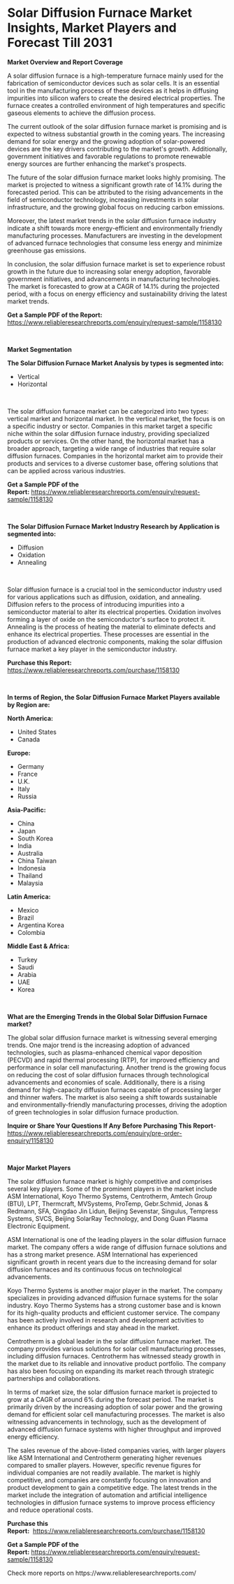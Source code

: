 <p><h1>Solar Diffusion Furnace Market Insights, Market Players and Forecast Till 2031</h1></p><p><strong>Market Overview and Report Coverage</strong></p>
<p><p>A solar diffusion furnace is a high-temperature furnace mainly used for the fabrication of semiconductor devices such as solar cells. It is an essential tool in the manufacturing process of these devices as it helps in diffusing impurities into silicon wafers to create the desired electrical properties. The furnace creates a controlled environment of high temperatures and specific gaseous elements to achieve the diffusion process.</p><p>The current outlook of the solar diffusion furnace market is promising and is expected to witness substantial growth in the coming years. The increasing demand for solar energy and the growing adoption of solar-powered devices are the key drivers contributing to the market's growth. Additionally, government initiatives and favorable regulations to promote renewable energy sources are further enhancing the market's prospects.</p><p>The future of the solar diffusion furnace market looks highly promising. The market is projected to witness a significant growth rate of 14.1% during the forecasted period. This can be attributed to the rising advancements in the field of semiconductor technology, increasing investments in solar infrastructure, and the growing global focus on reducing carbon emissions.</p><p>Moreover, the latest market trends in the solar diffusion furnace industry indicate a shift towards more energy-efficient and environmentally friendly manufacturing processes. Manufacturers are investing in the development of advanced furnace technologies that consume less energy and minimize greenhouse gas emissions.</p><p>In conclusion, the solar diffusion furnace market is set to experience robust growth in the future due to increasing solar energy adoption, favorable government initiatives, and advancements in manufacturing technologies. The market is forecasted to grow at a CAGR of 14.1% during the projected period, with a focus on energy efficiency and sustainability driving the latest market trends.</p></p>
<p><strong>Get a Sample PDF of the Report:</strong> <a href="https://www.reliableresearchreports.com/enquiry/request-sample/1158130">https://www.reliableresearchreports.com/enquiry/request-sample/1158130</a></p>
<p>&nbsp;</p>
<p><strong>Market Segmentation</strong></p>
<p><strong>The Solar Diffusion Furnace Market Analysis by types is segmented into:</strong></p>
<p><ul><li>Vertical</li><li>Horizontal</li></ul></p>
<p>&nbsp;</p>
<p><p>The solar diffusion furnace market can be categorized into two types: vertical market and horizontal market. In the vertical market, the focus is on a specific industry or sector. Companies in this market target a specific niche within the solar diffusion furnace industry, providing specialized products or services. On the other hand, the horizontal market has a broader approach, targeting a wide range of industries that require solar diffusion furnaces. Companies in the horizontal market aim to provide their products and services to a diverse customer base, offering solutions that can be applied across various industries.</p></p>
<p><strong>Get a Sample PDF of the Report:</strong>&nbsp;<a href="https://www.reliableresearchreports.com/enquiry/request-sample/1158130">https://www.reliableresearchreports.com/enquiry/request-sample/1158130</a></p>
<p>&nbsp;</p>
<p><strong>The Solar Diffusion Furnace Market Industry Research by Application is segmented into:</strong></p>
<p><ul><li>Diffusion</li><li>Oxidation</li><li>Annealing</li></ul></p>
<p>&nbsp;</p>
<p><p>Solar diffusion furnace is a crucial tool in the semiconductor industry used for various applications such as diffusion, oxidation, and annealing. Diffusion refers to the process of introducing impurities into a semiconductor material to alter its electrical properties. Oxidation involves forming a layer of oxide on the semiconductor's surface to protect it. Annealing is the process of heating the material to eliminate defects and enhance its electrical properties. These processes are essential in the production of advanced electronic components, making the solar diffusion furnace market a key player in the semiconductor industry.</p></p>
<p><strong>Purchase this Report:</strong>&nbsp; <a href="https://www.reliableresearchreports.com/purchase/1158130">https://www.reliableresearchreports.com/purchase/1158130</a></p>
<p>&nbsp;</p>
<p><strong>In terms of Region, the Solar Diffusion Furnace Market Players available by Region are:</strong></p>
<p>
    <p> <strong> North America: </strong>
        <ul>
            <li>United States</li>
            <li>Canada</li>
        </ul>
        </p> 
    <p> <strong> Europe: </strong>
        <ul>
            <li>Germany</li>
            <li>France</li>
            <li>U.K.</li>
            <li>Italy</li>
            <li>Russia</li>
        </ul>
        </p> 
    <p> <strong> Asia-Pacific: </strong>
        <ul>
            <li>China</li>
            <li>Japan</li>
            <li>South Korea</li>
            <li>India</li>
            <li>Australia</li>
            <li>China Taiwan</li>
            <li>Indonesia</li>
            <li>Thailand</li>
            <li>Malaysia</li>
        </ul>
        </p> 
    <p> <strong> Latin America: </strong>
        <ul>
            <li>Mexico</li>
            <li>Brazil</li>
            <li>Argentina Korea</li>
            <li>Colombia</li>
        </ul>
        </p> 
    <p> <strong> Middle East & Africa: </strong>
        <ul>
            <li>Turkey</li>
            <li>Saudi</li>
            <li>Arabia</li>
            <li>UAE</li>
            <li>Korea</li>
        </ul>
    </p>
    </p>
<p>&nbsp;</p>
<p><strong>What are the Emerging Trends in the Global Solar Diffusion Furnace market?</strong></p>
<p><p>The global solar diffusion furnace market is witnessing several emerging trends. One major trend is the increasing adoption of advanced technologies, such as plasma-enhanced chemical vapor deposition (PECVD) and rapid thermal processing (RTP), for improved efficiency and performance in solar cell manufacturing. Another trend is the growing focus on reducing the cost of solar diffusion furnaces through technological advancements and economies of scale. Additionally, there is a rising demand for high-capacity diffusion furnaces capable of processing larger and thinner wafers. The market is also seeing a shift towards sustainable and environmentally-friendly manufacturing processes, driving the adoption of green technologies in solar diffusion furnace production.</p></p>
<p><strong>Inquire or Share Your Questions If Any Before Purchasing This Report</strong>- <a href="https://www.reliableresearchreports.com/enquiry/pre-order-enquiry/1158130">https://www.reliableresearchreports.com/enquiry/pre-order-enquiry/1158130</a></p>
<p>&nbsp;</p>
<p><strong>Major Market Players</strong></p>
<p><p>The solar diffusion furnace market is highly competitive and comprises several key players. Some of the prominent players in the market include ASM International, Koyo Thermo Systems, Centrotherm, Amtech Group (BTU), LPT, Thermcraft, MVSystems, ProTemp, Gebr.Schmid, Jonas & Redmann, SFA, Qingdao Jin Lidun, Beijing Sevenstar, Singulus, Tempress Systems, SVCS, Beijing SolarRay Technology, and Dong Guan Plasma Electronic Equipment.</p><p>ASM International is one of the leading players in the solar diffusion furnace market. The company offers a wide range of diffusion furnace solutions and has a strong market presence. ASM International has experienced significant growth in recent years due to the increasing demand for solar diffusion furnaces and its continuous focus on technological advancements.</p><p>Koyo Thermo Systems is another major player in the market. The company specializes in providing advanced diffusion furnace systems for the solar industry. Koyo Thermo Systems has a strong customer base and is known for its high-quality products and efficient customer service. The company has been actively involved in research and development activities to enhance its product offerings and stay ahead in the market.</p><p>Centrotherm is a global leader in the solar diffusion furnace market. The company provides various solutions for solar cell manufacturing processes, including diffusion furnaces. Centrotherm has witnessed steady growth in the market due to its reliable and innovative product portfolio. The company has also been focusing on expanding its market reach through strategic partnerships and collaborations.</p><p>In terms of market size, the solar diffusion furnace market is projected to grow at a CAGR of around 6% during the forecast period. The market is primarily driven by the increasing adoption of solar power and the growing demand for efficient solar cell manufacturing processes. The market is also witnessing advancements in technology, such as the development of advanced diffusion furnace systems with higher throughput and improved energy efficiency.</p><p>The sales revenue of the above-listed companies varies, with larger players like ASM International and Centrotherm generating higher revenues compared to smaller players. However, specific revenue figures for individual companies are not readily available. The market is highly competitive, and companies are constantly focusing on innovation and product development to gain a competitive edge. The latest trends in the market include the integration of automation and artificial intelligence technologies in diffusion furnace systems to improve process efficiency and reduce operational costs.</p></p>
<p><strong>Purchase this Report:</strong>&nbsp;&nbsp;<a href="https://www.reliableresearchreports.com/purchase/1158130">https://www.reliableresearchreports.com/purchase/1158130</a></p>
<p></p>
<p><strong>Get a Sample PDF of the Report:</strong>&nbsp;<a href="https://www.reliableresearchreports.com/enquiry/request-sample/1158130">https://www.reliableresearchreports.com/enquiry/request-sample/1158130</a></p>
<p>Check more reports on https://www.reliableresearchreports.com/</p>